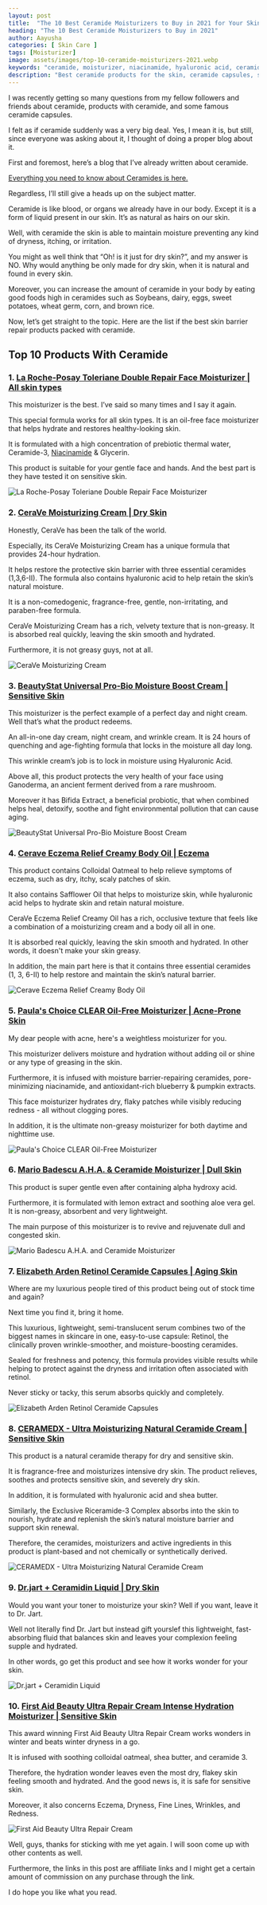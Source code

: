 ```yaml
---
layout: post
title:  "The 10 Best Ceramide Moisturizers to Buy in 2021 for Your Skin"
heading: "The 10 Best Ceramide Moisturizers to Buy in 2021"
author: Aayusha
categories: [ Skin Care ]
tags: [Moisturizer]
image: assets/images/top-10-ceramide-moisturizers-2021.webp
keywords: "ceramide, moisturizer, niacinamide, hyaluronic acid, ceramide capsules"
description: "Best ceramide products for the skin, ceramide capsules, skin barrier repair products, moisturizer with niacinamide and hyaluronic acid." 
---
```


I was recently getting so many questions from my fellow followers and friends about ceramide, products with ceramide, and some famous ceramide capsules.

I felt as if ceramide suddenly was a very big deal. Yes, I mean it is, but still, since everyone was asking about it, I thought of doing a proper blog about it.

First and foremost, here’s a blog that I’ve already written about ceramide.

<a href="https://www.sheenycare.com/what-is-ceramide/" rel="dofollow" target="_blank">Everything you need to know about Ceramides is here.</a>

Regardless, I’ll still give a heads up on the subject matter.

Ceramide is like blood, or organs we already have in our body. Except it is a form of liquid present in our skin. It’s as natural as hairs on our skin.

Well, with ceramide the skin is able to maintain moisture preventing any kind of dryness, itching, or irritation.

You might as well think that “Oh! is it just for dry skin?”, and my answer is NO. Why would anything be only made for dry skin, when it is natural and found in every skin.

Moreover, you can increase the amount of ceramide in your body by eating good foods high in ceramides such as Soybeans, dairy, eggs, sweet potatoes, wheat germ, corn, and brown rice.

Now, let’s get straight to the topic. Here are the list if the best skin barrier repair products packed with ceramide.

## Top 10 Products With Ceramide

### 1. <a href="https://www.amazon.com/gp/product/B01N9SPQHQ/ref=as_li_tl?ie=UTF8&camp=1789&creative=9325&creativeASIN=B01N9SPQHQ&linkCode=as2&tag=sheenycare-20&linkId=ebf741de1029b82bd55ca5f1e70c547e" target="_blank">La Roche-Posay Toleriane Double Repair Face Moisturizer | All skin types</a>

This moisturizer is the best. I’ve said so many times and I say it again.

This special formula works for all skin types. It is an oil-free face moisturizer that helps hydrate and restores healthy-looking skin.

It is formulated with a high concentration of prebiotic thermal water, Ceramide-3, <a href="https://www.sheenycare.com/what-is-niacinamide/" target="_blank" rel="dofollow">Niacinamide</a> & Glycerin. 

This product is suitable for your gentle face and hands. And the best part is they have tested it on sensitive skin.

![La Roche-Posay Toleriane Double Repair Face Moisturizer](/assets/images/laroche-posay-toleraine-moisturizer.webp "La Roche-Posay Toleriane Double Repair Face Moisturizer")

### 2. 	<a target="_blank" href="https://www.amazon.com/gp/product/B00TTD9BRC/ref=as_li_tl?ie=UTF8&camp=1789&creative=9325&creativeASIN=B00TTD9BRC&linkCode=as2&tag=sheenycare-20&linkId=f171b585ab8f2ff10404ddd4f10869bd">CeraVe Moisturizing Cream | Dry Skin</a>

Honestly, CeraVe has been the talk of the world.

Especially, its CeraVe Moisturizing Cream has a unique formula that provides 24-hour hydration.

It helps restore the protective skin barrier with three essential ceramides (1,3,6-II). The formula also contains hyaluronic acid to help retain the skin’s natural moisture.

It is a non-comedogenic, fragrance-free, gentle, non-irritating, and paraben-free formula.

CeraVe Moisturizing Cream has a rich, velvety texture that is non-greasy. It is absorbed real quickly, leaving the skin smooth and hydrated.

Furthermore, it is not greasy guys, not at all.

![CeraVe Moisturizing Cream](/assets/images/cerave-moisturizer-cream.webp "CeraVe Moisturizing Cream")

### 3. 	<a target="_blank" href="https://www.amazon.com/gp/product/B0862CZCK3/ref=as_li_tl?ie=UTF8&camp=1789&creative=9325&creativeASIN=B0862CZCK3&linkCode=as2&tag=sheenycare-20&linkId=5cffc2d4ce8d78d67327931702108fe4">BeautyStat Universal Pro-Bio Moisture Boost Cream | Sensitive Skin</a>

This moisturizer is the perfect example of a perfect day and night cream. Well that’s what the product redeems.

An all-in-one day cream, night cream, and wrinkle cream. It is 24 hours of quenching and age-fighting formula that locks in the moisture all day long.

This wrinkle cream’s job is to lock in moisture using Hyaluronic Acid.

Above all, this product protects the very health of your face using Ganoderma, an ancient ferment derived from a rare mushroom.

Moreover it has Bifida Extract, a beneficial probiotic, that when combined helps heal, detoxify, soothe and fight environmental pollution that can cause aging.

![BeautyStat Universal Pro-Bio Moisture Boost Cream](/assets/images/beautystat-cosmetic-moisturizer.webp "BeautyStat Universal Pro-Bio Moisture Boost Cream")

### 4. <a target="_blank" href="https://www.amazon.com/gp/product/B08PCV4QNH/ref=as_li_tl?ie=UTF8&camp=1789&creative=9325&creativeASIN=B08PCV4QNH&linkCode=as2&tag=sheenycare-20&linkId=dba3d13a1bd72e1362d53d02881cd287">Cerave Eczema Relief Creamy Body Oil | Eczema</a>

This product contains Colloidal Oatmeal to help relieve symptoms of eczema, such as dry, itchy, scaly patches of skin. 

It also contains Safflower Oil that helps to moisturize skin, while hyaluronic acid helps to hydrate skin and retain natural moisture.

CeraVe Eczema Relief Creamy Oil has a rich, occlusive texture that feels like a combination of a moisturizing cream and a body oil all in one. 

It is absorbed real quickly, leaving the skin smooth and hydrated. In other words, it doesn't make your skin greasy.

In addition, the main part here is that it contains three essential ceramides (1, 3, 6-II) to help restore and maintain the skin’s natural barrier.

![Cerave Eczema Relief Creamy Body Oil](/assets/images/cerave-eczema-cream.webp "Cerave Eczema Relief Creamy Body Oil")

### 5. <a target="_blank" href="https://www.amazon.com/gp/product/B07HZWXGJ7/ref=as_li_tl?ie=UTF8&camp=1789&creative=9325&creativeASIN=B07HZWXGJ7&linkCode=as2&tag=sheenycare-20&linkId=3037cb10b190e48c3da4c2183b3efce3">Paula's Choice CLEAR Oil-Free Moisturizer | Acne-Prone Skin</a>

My dear people with acne, here's a weightless moisturizer for you.

This moisturizer delivers moisture and hydration without adding oil or shine or any type of greasing in the skin.

Furthermore, it is infused with moisture barrier-repairing ceramides, pore-minimizing niacinamide, and antioxidant-rich blueberry & pumpkin extracts.

This face moisturizer hydrates dry, flaky patches while visibly reducing redness - all without clogging pores.

In addition, it is the ultimate non-greasy moisturizer for both daytime and nighttime use.

![Paula's Choice CLEAR Oil-Free Moisturizer](/assets/images/paulas-choice-oil-free-moisturizer.webp "Paula's Choice CLEAR Oil-Free Moisturizer")


### 6. <a target="_blank" href="https://www.amazon.com/gp/product/B001HLA6YG/ref=as_li_tl?ie=UTF8&camp=1789&creative=9325&creativeASIN=B001HLA6YG&linkCode=as2&tag=sheenycare-20&linkId=281623e30873d6941ed42ea9e0c841d1">Mario Badescu A.H.A. &amp; Ceramide Moisturizer | Dull Skin</a>

This product is super gentle even after containing alpha hydroxy acid.

Furthermore, it is formulated with lemon extract and soothing aloe vera gel. It is non-greasy, absorbent and very lightweight.

The main purpose of this moisturizer is to revive and rejuvenate dull and congested skin.

![Mario Badescu A.H.A. and Ceramide Moisturizer](/assets/images/mario-badescu-moisturizer.webp "Mario Badescu A.H.A. and Ceramide Moisturizer")

### 7. <a target="_blank" href="https://www.amazon.com/gp/product/B07FCS2HHB/ref=as_li_tl?ie=UTF8&camp=1789&creative=9325&creativeASIN=B07FCS2HHB&linkCode=as2&tag=sheenycare-20&linkId=8adc418f7a2c85a2d11c4ce279e71926">Elizabeth Arden Retinol Ceramide Capsules | Aging Skin</a>

Where are my luxurious people tired of this product being out of stock time and again?

Next time you find it, bring it home.

This luxurious, lightweight, semi-translucent serum combines two of the biggest names in skincare in one, easy-to-use capsule: Retinol, the clinically proven wrinkle-smoother, and moisture-boosting ceramides. 

Sealed for freshness and potency, this formula provides visible results while helping to protect against the dryness and irritation often associated with retinol. 

Never sticky or tacky, this serum absorbs quickly and completely.

![Elizabeth Arden Retinol Ceramide Capsules](/assets/images/elizabeth-arden-capsule.webp "Elizabeth Arden Retinol Ceramide Capsules")

### 8. <a target="_blank" href="https://www.amazon.com/gp/product/B07BZCDQCD/ref=as_li_tl?ie=UTF8&camp=1789&creative=9325&creativeASIN=B07BZCDQCD&linkCode=as2&tag=sheenycare-20&linkId=2fa0294b34891dfe1eea23f437fed893">CERAMEDX - Ultra Moisturizing Natural Ceramide Cream | Sensitive Skin </a>

This product is a natural ceramide therapy for dry and sensitive skin.

It is fragrance-free and moisturizes intensive dry skin. The product relieves, soothes and protects sensitive skin, and severely dry skin.

In addition, it is formulated with hyaluronic acid and shea butter.

Similarly, the Exclusive Riceramide-3 Complex absorbs into the skin to nourish, hydrate and replenish the skin’s natural moisture barrier and support skin renewal.

Therefore, the ceramides, moisturizers and active ingredients in this product is plant-based and not chemically or synthetically derived.

![CERAMEDX - Ultra Moisturizing Natural Ceramide Cream](/assets/images/ceramedx-moisturizer-cream.webp "CERAMEDX - Ultra Moisturizing Natural Ceramide Cream")

### 9. <a target="_blank" href="https://www.amazon.com/gp/product/B012YKNY9C/ref=as_li_tl?ie=UTF8&camp=1789&creative=9325&creativeASIN=B012YKNY9C&linkCode=as2&tag=sheenycare-20&linkId=080df40e4df6d8b293ed6d0800b0dac7">Dr.jart + Ceramidin Liquid | Dry Skin</a>

Would you want your toner to moisturize your skin? Well if you want, leave it to Dr. Jart.

Well not literally find Dr. Jart but instead gift yourslef this lightweight, fast-absorbing fluid that balances skin and leaves your complexion feeling supple and hydrated.

In other words, go get this product and see how it works wonder for your skin.

![Dr.jart + Ceramidin Liquid](/assets/images/dr-jart-ceramidin-liquid.webp "Dr.jart + Ceramidin Liquid")

### 10. <a target="_blank" href="https://www.amazon.com/gp/product/B0065I0UMO/ref=as_li_tl?ie=UTF8&camp=1789&creative=9325&creativeASIN=B0065I0UMO&linkCode=as2&tag=sheenycare-20&linkId=77c1e1d50a0b3c24ee3cd0c66c44b025">First Aid Beauty Ultra Repair Cream Intense Hydration Moisturizer | Sensitive Skin</a>

This award winning First Aid Beauty Ultra Repair Cream works wonders in winter and beats winter dryness in a go.

It is infused with soothing colloidal oatmeal, shea butter, and ceramide 3.

Therefore, the hydration wonder leaves even the most dry, flakey skin feeling smooth and hydrated. And the good news is, it is safe for sensitive skin.

Moreover, it also concerns Eczema, Dryness, Fine Lines, Wrinkles, and Redness.

![First Aid Beauty Ultra Repair Cream](/assets/images/first-aid-beauty-cream.webp "First Aid Beauty Ultra Repair Cream")

Well, guys, thanks for sticking with me yet again. I will soon come up with other contents as well.

Furthermore, the links in this post are affiliate links and I might get a certain amount of commission on any purchase through the link. 

I do hope you like what you read.